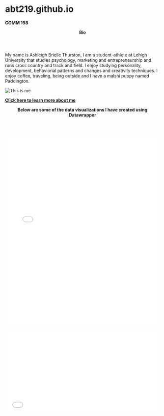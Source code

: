 # abt219.github.io
<strong>COMM 198</strong>
<p><header><strong>Bio</strong></header><p>
  
<p>My name is Ashleigh Brielle Thurston, I am a student-athlete at Lehigh University that studies psychology, marketing and entrepreneurship and runs cross country and track and field. I enjoy studying personality, development, behaviorial patterns and changes and creativity techniques. I enjoy coffee, traveling, being outside and I have a malshi puppy named Paddington.</p>
<p><img src="https://pbs.twimg.com/profile_images/1074800912332394502/-akRd4Ew_400x400.jpg" alt="This is me" /></p>
<strong><a href="https://www.linkedin.com/in/ashleigh-thurston">Click here to learn more about me</a></strong>

<p><p><header><strong>Below are some of the data visualizations I have created using Datawrapper<p></header></strong></p>
<p></p>
<p>
<iframe title="Chart: 2017 Lehigh University Undergraduate Enrollment" aria-describedby="This pie chart shows the percentages of undergraduate enrollment in the six colleges at Lehigh University in 2017.The College of Arts and Sciences had the largest enrollment of among all." id="datawrapper-chart-2bVVc" src="//datawrapper.dwcdn.net/2bVVc/1/" scrolling="no" frameborder="0" style="width: 0; min-width: 100% !important;" height="621"></iframe><script type="text/javascript">!function(){"use strict";window.addEventListener("message",function(a){if(void 0!==a.data["datawrapper-height"])for(var t in a.data["datawrapper-height"]){var e=document.getElementById("datawrapper-chart-"+t);e&&(e.style.height=a.data["datawrapper-height"][t]+"px")}})}();</script>
</p>
<p>
<iframe title="Chart: 2017 Lehigh University Undergraduate Enrollment Student Origin" aria-describedby="This bar chart represents where Lehigh University's  undergraduate students who were enrolled in 2017 are from. The majority of Lehigh University's undergraduate class of 2017 are NY/NJ residents." id="datawrapper-chart-X2bIf" src="//datawrapper.dwcdn.net/X2bIf/2/" scrolling="no" frameborder="0" style="width: 0; min-width: 100% !important;" height="263"></iframe><script type="text/javascript">!function(){"use strict";window.addEventListener("message",function(a){if(void 0!==a.data["datawrapper-height"])for(var t in a.data["datawrapper-height"]){var e=document.getElementById("datawrapper-chart-"+t);e&&(e.style.height=a.data["datawrapper-height"][t]+"px")}})}();</script>
  </p>

